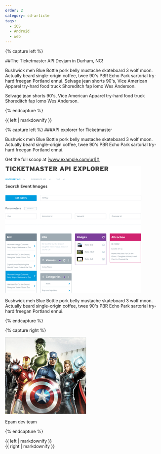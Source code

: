 ```yaml
---
order: 2
category: sd-article
tags:
  - iOS
  - Android
  - web
---
```


{% capture left %}

##The Ticketmaster API Devjam in Durham, NC!

Bushwick meh Blue Bottle pork belly mustache skateboard 3 wolf moon.
Actually beard single-origin coffee, twee 90's PBR Echo Park sartorial
try-hard freegan Portland ennui. Selvage jean shorts 90's, Vice American
Apparel try-hard food truck Shoreditch fap lomo Wes Anderson.

Selvage jean shorts 90's, Vice American Apparel
try-hard food truck Shoreditch fap lomo Wes Anderson.

{% endcapture %}
<div class="col-lg-8">{{ left | markdownify }}</div>


{% capture left %}
###API explorer for Ticketmaster

Bushwick meh Blue Bottle pork belly mustache skateboard 3 wolf moon.
Actually beard single-origin coffee, twee 90's PBR Echo Park
sartorial try-hard freegan Portland ennui.

Get the full scoop at [www.example.com/url]()

![](/assets/img/partners/startups-development/bitmap.png)

Bushwick meh Blue Bottle pork belly mustache skateboard 3 wolf moon.
Actually beard single-origin coffee, twee 90's PBR Echo Park sartorial
try-hard freegan Portland ennui.

{% endcapture %}


{% capture right %}

![gras](/assets/img/partners/startups-development/rectangle-62.png)

Epam dev team

{% endcapture %}

<div class="col-lg-8">{{ left | markdownify }}</div>
<div class="col-lg-4">{{ right | markdownify }}</div>



